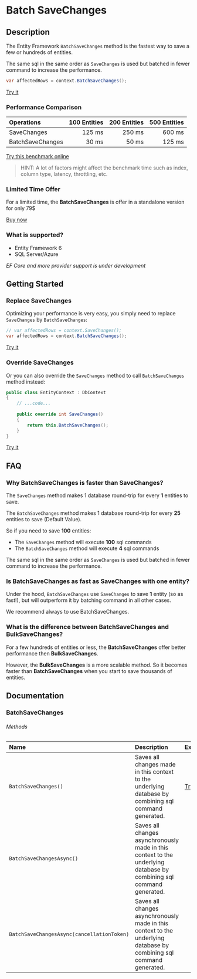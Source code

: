 # Batch SaveChanges

## Description

The Entity Framework `BatchSaveChanges` method is the fastest way to save a few or hundreds of entities.

The same sql in the same order as `SaveChanges` is used but batched in fewer command to increase the performance.

```csharp
var affectedRows = context.BatchSaveChanges();
```
[Try it](https://dotnetfiddle.net/hHLUnp)

### Performance Comparison

| Operations       | 100 Entities | 200 Entities | 500 Entities |
| :--------------- | -----------: | -----------: | -----------: |
| SaveChanges      | 125 ms       | 250 ms       | 600 ms       |
| BatchSaveChanges | 30 ms        | 50 ms        | 125 ms       |

[Try this benchmark online](https://dotnetfiddle.net/qCVyzm)

> HINT: A lot of factors might affect the benchmark time such as index, column type, latency, throttling, etc.

### Limited Time Offer
For a limited time, the **BatchSaveChanges** is offer in a standalone version for only 79$

[Buy now](http://test-entityframework-extensions.net:25393/pricing-limited)

### What is supported?
- Entity Framework 6
- SQL Server/Azure

_EF Core and more provider support is under development_

## Getting Started

### Replace SaveChanges
Optimizing your performance is very easy, you simply need to replace `SaveChanges` by `BatchSaveChanges`:

```csharp
// var affectedRows = context.SaveChanges();
var affectedRows = context.BatchSaveChanges();
```
[Try it](https://dotnetfiddle.net/8f4foP)

### Override SaveChanges
Or you can also override the `SaveChanges` method to call `BatchSaveChanges` method instead:

```csharp
public class EntityContext : DbContext
{
    // ...code...
    
    public override int SaveChanges()
    {
        return this.BatchSaveChanges();
    }
}
```
[Try it](https://dotnetfiddle.net/I3h9XM)

## FAQ

### Why BatchSaveChanges is faster than SaveChanges?
The `SaveChanges` method makes 1 database round-trip for every **1** entities to save.

The `BatchSaveChanges` method makes 1 database round-trip for every **25** entities to save (Default Value).

So if you need to save **100** entities:
- The `SaveChanges` method will execute **100** sql commands
- The `BatchSaveChanges` method will execute **4** sql commands

The same sql in the same order as `SaveChanges` is used but batched in fewer command to increase the performance.

### Is BatchSaveChanges as fast as SaveChanges with one entity?

Under the hood, `BatchSaveChanges` use `SaveChanges` to save **1** entity (so as fast!), but will outperform it by batching command in all other cases.

We recommend always to use BatchSaveChanges.

### What is the difference between BatchSaveChanges and BulkSaveChanges?
For a few hundreds of entities or less, the **BatchSaveChanges** offer better performance then **BulkSaveChanges**.

However, the **BulkSaveChanges** is a more scalable method. So it becomes faster than **BatchSaveChanges** when you start to save thousands of entities.

## Documentation

### BatchSaveChanges

###### Methods

| Name | Description | Example |
| :--- | :---------- | :------ |
| `BatchSaveChanges()` | Saves all changes made in this context to the underlying database by combining sql command generated. | [Try it](https://dotnetfiddle.net/kCl8oB) |
| `BatchSaveChangesAsync()` | Saves all changes asynchronously made in this context to the underlying database by combining sql command generated. | |
| `BatchSaveChangesAsync(cancellationToken)` | Saves all changes asynchronously made in this context to the underlying database by combining sql command generated. | |
